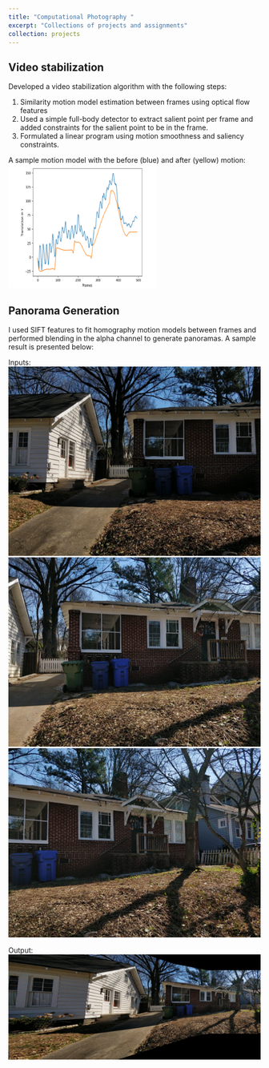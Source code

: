 ```yaml
---
title: "Computational Photography "
excerpt: "Collections of projects and assignments"
collection: projects
---
```


## Video stabilization
Developed a video stabilization algorithm with the following steps:
1. Similarity motion model estimation between frames using optical flow features
2. Used a simple full-body detector to extract salient point per frame and added constraints for the salient point to 
be in the frame.
3. Formulated a linear program using motion smoothness and saliency constraints.

A sample motion model with the before (blue) and after (yellow) motion:
![sample_motion_model](/images/cp/video_stabilization_motion_model.png)

## Panorama Generation
I used SIFT features to fit homography motion models between frames and performed blending in the alpha channel to generate panoramas. 
A sample result is presented below:

Inputs:
![inp_1](/images/cp/pano_inp_1.jpg)
![inp_2](/images/cp/pano_inp_2.jpg)
![inp_3](/images/cp/pano_inp_3.jpg)

Output:
![output](/images/cp/pano_output.jpg)